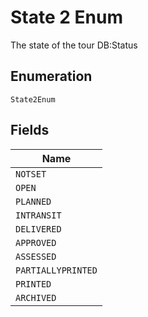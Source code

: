 
# State 2 Enum

The state of the tour
DB:Status

## Enumeration

`State2Enum`

## Fields

| Name |
|  --- |
| `NOTSET` |
| `OPEN` |
| `PLANNED` |
| `INTRANSIT` |
| `DELIVERED` |
| `APPROVED` |
| `ASSESSED` |
| `PARTIALLYPRINTED` |
| `PRINTED` |
| `ARCHIVED` |

